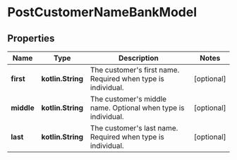 
# PostCustomerNameBankModel

## Properties
Name | Type | Description | Notes
------------ | ------------- | ------------- | -------------
**first** | **kotlin.String** | The customer&#39;s first name. Required when type is individual. |  [optional]
**middle** | **kotlin.String** | The customer&#39;s middle name. Optional when type is individual. |  [optional]
**last** | **kotlin.String** | The customer&#39;s last name. Required when type is individual. |  [optional]



